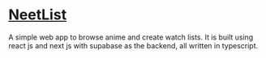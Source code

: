 # [NeetList](https://neetlist.vercel.app/)

A simple web app to browse anime and create watch lists. It is built using react js and next js with
supabase as the backend, all written in typescript.
